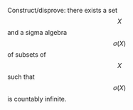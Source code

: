 Construct/disprove: there exists a set $$X$$ and a sigma algebra $$\sigma (X)$$ of subsets of $$X$$ such that $$\sigma(X)$$ is countably infinite.
<!---
Double dollars are because latex in markdown on github shits the bed otherwise.
-->
